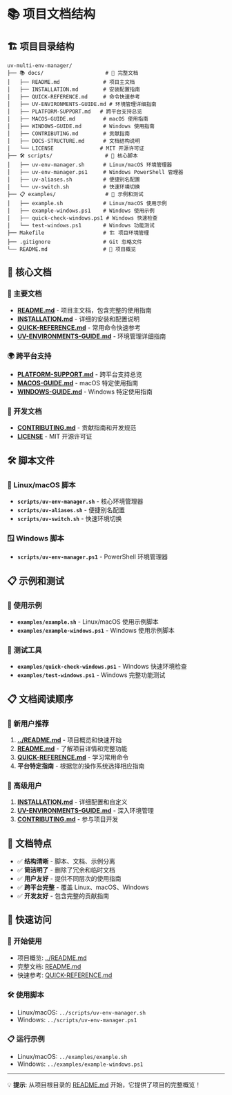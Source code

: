 # 📚 项目文档结构

## 🏗️ 项目目录结构

```
uv-multi-env-manager/
├── 📚 docs/                    # 📖 完整文档
│   ├── README.md              # 项目主文档
│   ├── INSTALLATION.md        # 安装配置指南
│   ├── QUICK-REFERENCE.md     # 命令快速参考
│   ├── UV-ENVIRONMENTS-GUIDE.md # 环境管理详细指南
│   ├── PLATFORM-SUPPORT.md   # 跨平台支持总览
│   ├── MACOS-GUIDE.md         # macOS 使用指南
│   ├── WINDOWS-GUIDE.md       # Windows 使用指南
│   ├── CONTRIBUTING.md        # 贡献指南
│   ├── DOCS-STRUCTURE.md      # 文档结构说明
│   └── LICENSE               # MIT 开源许可证
├── 🛠️ scripts/                 # 🔧 核心脚本
│   ├── uv-env-manager.sh      # Linux/macOS 环境管理器
│   ├── uv-env-manager.ps1     # Windows PowerShell 管理器
│   ├── uv-aliases.sh          # 便捷别名配置
│   └── uv-switch.sh           # 快速环境切换
├── 📋 examples/                # 🎯 示例和测试
│   ├── example.sh             # Linux/macOS 使用示例
│   ├── example-windows.ps1    # Windows 使用示例
│   ├── quick-check-windows.ps1 # Windows 快速检查
│   └── test-windows.ps1       # Windows 功能测试
├── Makefile                   # 🏗️ 项目环境管理
├── .gitignore                 # Git 忽略文件
└── README.md                  # 📄 项目概览
```

## 🎯 核心文档

### 📖 主要文档
- **[README.md](README.md)** - 项目主文档，包含完整的使用指南
- **[INSTALLATION.md](INSTALLATION.md)** - 详细的安装和配置说明
- **[QUICK-REFERENCE.md](QUICK-REFERENCE.md)** - 常用命令快速参考
- **[UV-ENVIRONMENTS-GUIDE.md](UV-ENVIRONMENTS-GUIDE.md)** - 环境管理详细指南

### 🌍 跨平台支持
- **[PLATFORM-SUPPORT.md](PLATFORM-SUPPORT.md)** - 跨平台支持总览
- **[MACOS-GUIDE.md](MACOS-GUIDE.md)** - macOS 特定使用指南
- **[WINDOWS-GUIDE.md](WINDOWS-GUIDE.md)** - Windows 特定使用指南

### 🤝 开发文档
- **[CONTRIBUTING.md](CONTRIBUTING.md)** - 贡献指南和开发规范
- **[LICENSE](LICENSE)** - MIT 开源许可证

## 🛠️ 脚本文件

### 🐧 Linux/macOS 脚本
- **`scripts/uv-env-manager.sh`** - 核心环境管理器
- **`scripts/uv-aliases.sh`** - 便捷别名配置
- **`scripts/uv-switch.sh`** - 快速环境切换

### 🪟 Windows 脚本
- **`scripts/uv-env-manager.ps1`** - PowerShell 环境管理器

## 📋 示例和测试

### 🎯 使用示例
- **`examples/example.sh`** - Linux/macOS 使用示例脚本
- **`examples/example-windows.ps1`** - Windows 使用示例脚本

### 🧪 测试工具
- **`examples/quick-check-windows.ps1`** - Windows 快速环境检查
- **`examples/test-windows.ps1`** - Windows 完整功能测试

## 📋 文档阅读顺序

### 🚀 新用户推荐
1. **[../README.md](../README.md)** - 项目概览和快速开始
2. **[README.md](README.md)** - 了解项目详情和完整功能
3. **[QUICK-REFERENCE.md](QUICK-REFERENCE.md)** - 学习常用命令
4. **平台特定指南** - 根据您的操作系统选择相应指南

### 🔧 高级用户
1. **[INSTALLATION.md](INSTALLATION.md)** - 详细配置和自定义
2. **[UV-ENVIRONMENTS-GUIDE.md](UV-ENVIRONMENTS-GUIDE.md)** - 深入环境管理
3. **[CONTRIBUTING.md](CONTRIBUTING.md)** - 参与项目开发

## 🎯 文档特点

- ✅ **结构清晰** - 脚本、文档、示例分离
- ✅ **简洁明了** - 删除了冗余和临时文档
- ✅ **用户友好** - 提供不同层次的使用指南
- ✅ **跨平台完整** - 覆盖 Linux、macOS、Windows
- ✅ **开发友好** - 包含完整的贡献指南

## 🚀 快速访问

### 📖 开始使用
- 项目概览: [../README.md](../README.md)
- 完整文档: [README.md](README.md)
- 快速参考: [QUICK-REFERENCE.md](QUICK-REFERENCE.md)

### 🛠️ 使用脚本
- Linux/macOS: `../scripts/uv-env-manager.sh`
- Windows: `../scripts/uv-env-manager.ps1`

### 📋 运行示例
- Linux/macOS: `../examples/example.sh`
- Windows: `../examples/example-windows.ps1`

---

💡 **提示**: 从项目根目录的 [README.md](../README.md) 开始，它提供了项目的完整概览！
